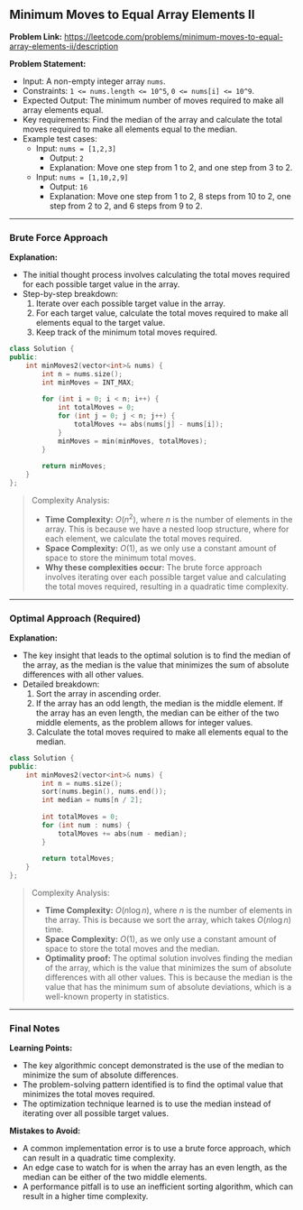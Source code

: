 ## Minimum Moves to Equal Array Elements II

**Problem Link:** https://leetcode.com/problems/minimum-moves-to-equal-array-elements-ii/description

**Problem Statement:**
- Input: A non-empty integer array `nums`.
- Constraints: `1 <= nums.length <= 10^5`, `0 <= nums[i] <= 10^9`.
- Expected Output: The minimum number of moves required to make all array elements equal.
- Key requirements: Find the median of the array and calculate the total moves required to make all elements equal to the median.
- Example test cases:
  - Input: `nums = [1,2,3]`
    - Output: `2`
    - Explanation: Move one step from 1 to 2, and one step from 3 to 2.
  - Input: `nums = [1,10,2,9]`
    - Output: `16`
    - Explanation: Move one step from 1 to 2, 8 steps from 10 to 2, one step from 2 to 2, and 6 steps from 9 to 2.

---

### Brute Force Approach

**Explanation:**
- The initial thought process involves calculating the total moves required for each possible target value in the array.
- Step-by-step breakdown:
  1. Iterate over each possible target value in the array.
  2. For each target value, calculate the total moves required to make all elements equal to the target value.
  3. Keep track of the minimum total moves required.

```cpp
class Solution {
public:
    int minMoves2(vector<int>& nums) {
        int n = nums.size();
        int minMoves = INT_MAX;
        
        for (int i = 0; i < n; i++) {
            int totalMoves = 0;
            for (int j = 0; j < n; j++) {
                totalMoves += abs(nums[j] - nums[i]);
            }
            minMoves = min(minMoves, totalMoves);
        }
        
        return minMoves;
    }
};
```

> Complexity Analysis:
> - **Time Complexity:** $O(n^2)$, where $n$ is the number of elements in the array. This is because we have a nested loop structure, where for each element, we calculate the total moves required.
> - **Space Complexity:** $O(1)$, as we only use a constant amount of space to store the minimum total moves.
> - **Why these complexities occur:** The brute force approach involves iterating over each possible target value and calculating the total moves required, resulting in a quadratic time complexity.

---

### Optimal Approach (Required)

**Explanation:**
- The key insight that leads to the optimal solution is to find the median of the array, as the median is the value that minimizes the sum of absolute differences with all other values.
- Detailed breakdown:
  1. Sort the array in ascending order.
  2. If the array has an odd length, the median is the middle element. If the array has an even length, the median can be either of the two middle elements, as the problem allows for integer values.
  3. Calculate the total moves required to make all elements equal to the median.

```cpp
class Solution {
public:
    int minMoves2(vector<int>& nums) {
        int n = nums.size();
        sort(nums.begin(), nums.end());
        int median = nums[n / 2];
        
        int totalMoves = 0;
        for (int num : nums) {
            totalMoves += abs(num - median);
        }
        
        return totalMoves;
    }
};
```

> Complexity Analysis:
> - **Time Complexity:** $O(n \log n)$, where $n$ is the number of elements in the array. This is because we sort the array, which takes $O(n \log n)$ time.
> - **Space Complexity:** $O(1)$, as we only use a constant amount of space to store the total moves and the median.
> - **Optimality proof:** The optimal solution involves finding the median of the array, which is the value that minimizes the sum of absolute differences with all other values. This is because the median is the value that has the minimum sum of absolute deviations, which is a well-known property in statistics.

---

### Final Notes

**Learning Points:**
- The key algorithmic concept demonstrated is the use of the median to minimize the sum of absolute differences.
- The problem-solving pattern identified is to find the optimal value that minimizes the total moves required.
- The optimization technique learned is to use the median instead of iterating over all possible target values.

**Mistakes to Avoid:**
- A common implementation error is to use a brute force approach, which can result in a quadratic time complexity.
- An edge case to watch for is when the array has an even length, as the median can be either of the two middle elements.
- A performance pitfall is to use an inefficient sorting algorithm, which can result in a higher time complexity.
